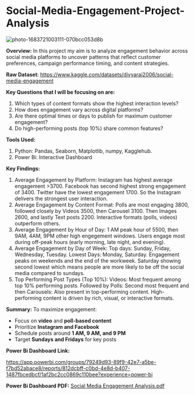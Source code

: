 # Social-Media-Engagement-Project-Analysis
![photo-1683721003111-070bcc053d8b](https://github.com/user-attachments/assets/8d990732-3762-4c81-9396-a2787be75317)


**Overview:**
In this project my aim is to analyze engagement behavior across social media platforms to uncover patterns that reflect customer preferences, campaign performance timing, and content strategies.

**Raw Dataset**: https://www.kaggle.com/datasets/divyaraj2006/social-media-engagement

**Key Questions that I will be focusing on are:**
1. Which types of content formats show the highest interaction levels?
2. How does engagement vary across digital platforms?
3. Are there optimal times or days to publish for maximum customer engagement?
4. Do high-performing posts (top 10%) share common features?

**Tools Used:**
1. Python: Pandas, Seaborn, Matplotlib, numpy, Kagglehub.
2. Power Bi: Interactive Dashboard

**Key Findings:**
1. Average Engagement by Platform: Instagram has highest average engagement >3700. Facebook has second highest strong engagement of 3400. Twitter have the lowest engagement 1700. So the Instagram delivers the strongest user interaction.
2. Average Engagement by Content Format: Polls are most engaging 3800, followed closely by Videos 3500, then Carousel 3100. Then Images 2600, and lastly Text posts 2200. Interactive formats (polls, videos) outperform others.
3. Average Engagement by Hour of Day: 1 AM peak hour of 5500, then 9AM, 4AM, 9PM other high engegement windows. Users engage most during off-peak hours (early morning, late night, and evening).
4. Average Engagement by Day of Week: Top days: Sunday, Friday, Wednesday, Tuesday. Lowest Days: Monday, Saturday. Engagement peaks on weekends and the end of the workweek. Saturday showing second lowest which means people are more likely to be off the social media compared to sundays.
5. Top Performing Post Types (Top 10%): Videos: Most frequent among top 10% performing posts. Followed by Polls: Second most frequent
and then Carousels: Also present in top-performing content. High-performing content is driven by rich, visual, or interactive formats.

**Summary:**
To maximize engagement:
- Focus on **video** and **poll-based content**
- Prioritize **Instagram and Facebook**
- Schedule posts around **1 AM, 9 AM, and 9 PM**
- Target **Sundays and Fridays** for key posts


**Power Bi Dashboard Link:** 

https://app.powerbi.com/groups/79249d93-89f9-42e7-a5be-f7bd52abace8/reports/812dcbff-c0bd-4e8d-b407-1487fbcedbcf/1af2bc2cc0869c110bee?experience=power-bi

**Power Bi Dashboard PDF:**
[Social Media Engagement Analysis.pdf](https://github.com/user-attachments/files/21302376/Social.Media.Engagement.Analysis.pdf)
